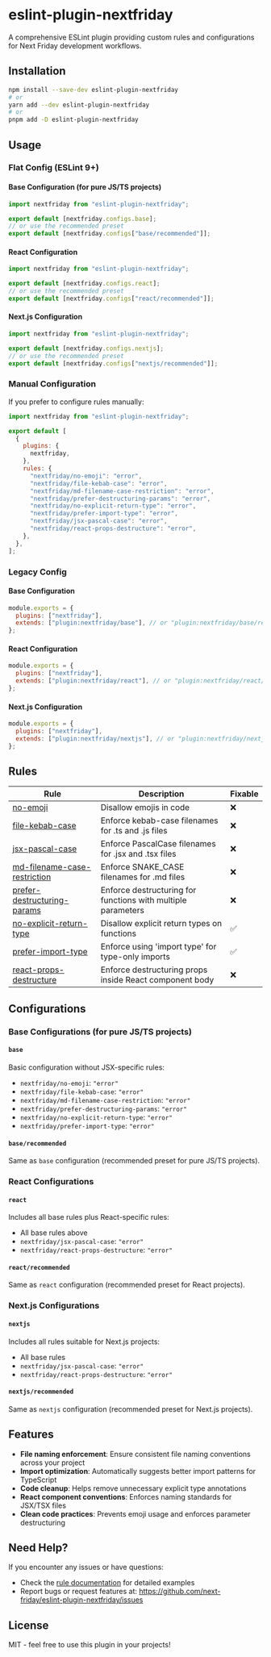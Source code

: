 # eslint-plugin-nextfriday

A comprehensive ESLint plugin providing custom rules and configurations for Next Friday development workflows.

## Installation

```bash
npm install --save-dev eslint-plugin-nextfriday
# or
yarn add --dev eslint-plugin-nextfriday
# or
pnpm add -D eslint-plugin-nextfriday
```

## Usage

### Flat Config (ESLint 9+)

#### Base Configuration (for pure JS/TS projects)

```js
import nextfriday from "eslint-plugin-nextfriday";

export default [nextfriday.configs.base];
// or use the recommended preset
export default [nextfriday.configs["base/recommended"]];
```

#### React Configuration

```js
import nextfriday from "eslint-plugin-nextfriday";

export default [nextfriday.configs.react];
// or use the recommended preset
export default [nextfriday.configs["react/recommended"]];
```

#### Next.js Configuration

```js
import nextfriday from "eslint-plugin-nextfriday";

export default [nextfriday.configs.nextjs];
// or use the recommended preset
export default [nextfriday.configs["nextjs/recommended"]];
```

### Manual Configuration

If you prefer to configure rules manually:

```js
import nextfriday from "eslint-plugin-nextfriday";

export default [
  {
    plugins: {
      nextfriday,
    },
    rules: {
      "nextfriday/no-emoji": "error",
      "nextfriday/file-kebab-case": "error",
      "nextfriday/md-filename-case-restriction": "error",
      "nextfriday/prefer-destructuring-params": "error",
      "nextfriday/no-explicit-return-type": "error",
      "nextfriday/prefer-import-type": "error",
      "nextfriday/jsx-pascal-case": "error",
      "nextfriday/react-props-destructure": "error",
    },
  },
];
```

### Legacy Config

#### Base Configuration

```js
module.exports = {
  plugins: ["nextfriday"],
  extends: ["plugin:nextfriday/base"], // or "plugin:nextfriday/base/recommended"
};
```

#### React Configuration

```js
module.exports = {
  plugins: ["nextfriday"],
  extends: ["plugin:nextfriday/react"], // or "plugin:nextfriday/react/recommended"
};
```

#### Next.js Configuration

```js
module.exports = {
  plugins: ["nextfriday"],
  extends: ["plugin:nextfriday/nextjs"], // or "plugin:nextfriday/nextjs/recommended"
};
```

## Rules

| Rule                                                                       | Description                                                  | Fixable |
| -------------------------------------------------------------------------- | ------------------------------------------------------------ | ------- |
| [no-emoji](docs/rules/NO_EMOJI.md)                                         | Disallow emojis in code                                      | ❌      |
| [file-kebab-case](docs/rules/FILE_KEBAB_CASE.md)                           | Enforce kebab-case filenames for .ts and .js files           | ❌      |
| [jsx-pascal-case](docs/rules/JSX_PASCAL_CASE.md)                           | Enforce PascalCase filenames for .jsx and .tsx files         | ❌      |
| [md-filename-case-restriction](docs/rules/MD_FILENAME_CASE_RESTRICTION.md) | Enforce SNAKE_CASE filenames for .md files                   | ❌      |
| [prefer-destructuring-params](docs/rules/PREFER_DESTRUCTURING_PARAMS.md)   | Enforce destructuring for functions with multiple parameters | ❌      |
| [no-explicit-return-type](docs/rules/NO_EXPLICIT_RETURN_TYPE.md)           | Disallow explicit return types on functions                  | ✅      |
| [prefer-import-type](docs/rules/PREFER_IMPORT_TYPE.md)                     | Enforce using 'import type' for type-only imports            | ✅      |
| [react-props-destructure](docs/rules/REACT_PROPS_DESTRUCTURE.md)           | Enforce destructuring props inside React component body      | ❌      |

## Configurations

### Base Configurations (for pure JS/TS projects)

#### `base`

Basic configuration without JSX-specific rules:

- `nextfriday/no-emoji`: `"error"`
- `nextfriday/file-kebab-case`: `"error"`
- `nextfriday/md-filename-case-restriction`: `"error"`
- `nextfriday/prefer-destructuring-params`: `"error"`
- `nextfriday/no-explicit-return-type`: `"error"`
- `nextfriday/prefer-import-type`: `"error"`

#### `base/recommended`

Same as `base` configuration (recommended preset for pure JS/TS projects).

### React Configurations

#### `react`

Includes all base rules plus React-specific rules:

- All base rules above
- `nextfriday/jsx-pascal-case`: `"error"`
- `nextfriday/react-props-destructure`: `"error"`

#### `react/recommended`

Same as `react` configuration (recommended preset for React projects).

### Next.js Configurations

#### `nextjs`

Includes all rules suitable for Next.js projects:

- All base rules
- `nextfriday/jsx-pascal-case`: `"error"`
- `nextfriday/react-props-destructure`: `"error"`

#### `nextjs/recommended`

Same as `nextjs` configuration (recommended preset for Next.js projects).

## Features

- **File naming enforcement**: Ensure consistent file naming conventions across your project
- **Import optimization**: Automatically suggests better import patterns for TypeScript
- **Code cleanup**: Helps remove unnecessary explicit type annotations
- **React component conventions**: Enforces naming standards for JSX/TSX files
- **Clean code practices**: Prevents emoji usage and enforces parameter destructuring

## Need Help?

If you encounter any issues or have questions:

- Check the [rule documentation](docs/rules) for detailed examples
- Report bugs or request features at: <https://github.com/next-friday/eslint-plugin-nextfriday/issues>

## License

MIT - feel free to use this plugin in your projects!
